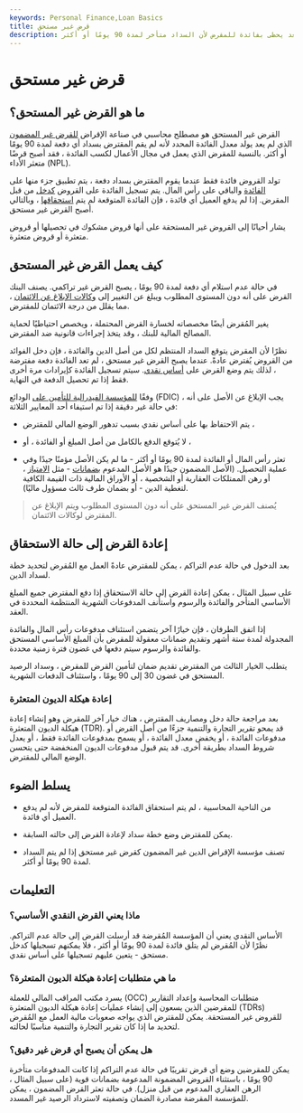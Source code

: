 ```yaml
---
keywords: Personal Finance,Loan Basics
title: قرض غير مستحق
description: القرض غير المستحق هو مصطلح محاسبي لدين لم يعد يحظى بفائدة للمقرض لأن السداد متأخر لمدة 90 يومًا أو أكثر.
---
```


# قرض غير مستحق
## ما هو القرض غير المستحق؟

القرض غير المستحق هو مصطلح محاسبي في صناعة الإقراض [للقرض غير المضمون](/unsecuredloan) الذي لم يعد يولد معدل الفائدة المحدد لأنه لم يقم المقترض بسداد أي دفعة لمدة 90 يومًا أو أكثر. بالنسبة للمقرض الذي يعمل في مجال الأعمال لكسب الفائدة ، فقد أصبح قرضًا متعثر الأداء (NPL).

تولد القروض فائدة فقط عندما يقوم المقترض بسداد دفعة ، يتم تطبيق جزء منها على [الفائدة](/interest) والباقي على رأس المال. يتم تسجيل الفائدة على القروض [كدخل](/income) من قبل المقرض. إذا لم يدفع العميل أي فائدة ، فإن الفائدة المتوقعة لم يتم [استحقاقها](/accrue) ، وبالتالي أصبح القرض غير مستحق.

يشار أحيانًا إلى القروض غير المستحقة على أنها قروض مشكوك في تحصيلها أو قروض متعثرة أو قروض متعثرة.

## كيف يعمل القرض غير المستحق

في حالة عدم استلام أي دفعة لمدة 90 يومًا ، يصبح القرض غير تراكمي. يصنف البنك القرض على أنه دون المستوى المطلوب ويبلغ عن التغيير إلى [وكالات الإبلاغ عن الائتمان](/credit-reporting-agency) ، مما يقلل من درجة الائتمان للمقترض.

يغير المُقرض أيضًا مخصصاته لخسارة القرض المحتملة ، ويخصص احتياطيًا لحماية المصالح المالية للبنك ، وقد يتخذ إجراءات قانونية ضد المقترض.

نظرًا لأن المقرض يتوقع السداد المنتظم لكل من أصل الدين والفائدة ، فإن دخل الفوائد من القروض يُفترض عادةً. عندما يصبح القرض غير مستحق ، لم تعد الفائدة دفعة مفترضة ، لذلك يتم وضع القرض على [أساس نقدي](/cash-basis-loan). سيتم تسجيل الفائدة كإيرادات مرة أخرى فقط إذا تم تحصيل الدفعة في النهاية.

وفقًا [للمؤسسة الفيدرالية للتأمين على](/fdic) الودائع (FDIC) ، يجب الإبلاغ عن الأصل على أنه في حالة غير دقيقة إذا تم استيفاء أحد المعايير الثلاثة:

- يتم الاحتفاظ بها على أساس نقدي بسبب تدهور الوضع المالي للمقترض ،

- لا يُتوقع الدفع بالكامل من أصل المبلغ أو الفائدة ، أو ،

- تعثر رأس المال أو الفائدة لمدة 90 يومًا أو أكثر - ما لم يكن الأصل مؤمنًا جيدًا وفي عملية التحصيل. (الأصل المضمون جيدًا هو الأصل المدعوم [بضمانات](/collateral) - مثل [الامتياز](/lien) ، أو رهن الممتلكات العقارية أو الشخصية ، أو الأوراق المالية ذات القيمة الكافية لتغطية الدين - أو بضمان طرف ثالث مسؤول ماليًا).

> يُصنف القرض غير المستحق على أنه دون المستوى المطلوب ويتم الإبلاغ عن المقترض لوكالات الائتمان.

>

## إعادة القرض إلى حالة الاستحقاق

بعد الدخول في حالة عدم التراكم ، يمكن للمقترض عادةً العمل مع المُقرض لتحديد خطة لسداد الدين.

على سبيل المثال ، يمكن إعادة القرض إلى حالة الاستحقاق إذا دفع المقترض جميع المبلغ الأساسي المتأخر والفائدة والرسوم واستأنف المدفوعات الشهرية المنتظمة المحددة في العقد.

إذا اتفق الطرفان ، فإن خيارًا آخر يتضمن استئناف مدفوعات رأس المال والفائدة المجدولة لمدة ستة أشهر وتقديم ضمانات معقولة للمقرض بأن المبلغ الأساسي المستحق والفائدة والرسوم سيتم دفعها في غضون فترة زمنية محددة.

يتطلب الخيار الثالث من المقترض تقديم ضمان لتأمين القرض للمقرض ، وسداد الرصيد المستحق في غضون 30 إلى 90 يومًا ، واستئناف الدفعات الشهرية.

### إعادة هيكلة الديون المتعثرة

بعد مراجعة حالة دخل ومصاريف المقترض ، هناك خيار آخر للمقرض وهو إنشاء إعادة هيكلة الديون المتعثرة (TDR). قد يمحو تقرير التجارة والتنمية جزءًا من أصل القرض أو مدفوعات الفائدة ، أو يخفض معدل الفائدة ، أو يسمح بمدفوعات الفائدة فقط ، أو يعدل شروط السداد بطريقة أخرى. قد يتم قبول مدفوعات الديون المنخفضة حتى يتحسن الوضع المالي للمقترض.

## يسلط الضوء

- من الناحية المحاسبية ، لم يتم استحقاق الفائدة المتوقعة للمقرض لأنه لم يدفع العميل أي فائدة.

- يمكن للمقترض وضع خطة سداد لإعادة القرض إلى حالته السابقة.

- تصنف مؤسسة الإقراض الدين غير المضمون كقرض غير مستحق إذا لم يتم السداد لمدة 90 يومًا أو أكثر.

## التعليمات

### ماذا يعني القرض النقدي الأساسي؟

الأساس النقدي يعني أن المؤسسة المُقرضة قد أرسلت القرض إلى حالة عدم التراكم. نظرًا لأن المُقرض لم يتلق فائدة لمدة 90 يومًا أو أكثر ، فلا يمكنهم تسجيلها كدخل مستحق - يتعين عليهم تسجيلها على أساس نقدي.

### ما هي متطلبات إعادة هيكلة الديون المتعثرة؟

يسرد مكتب المراقب المالي للعملة (OCC) متطلبات المحاسبة وإعداد التقارير للمقرضين الذين يسعون إلى إنشاء عمليات إعادة هيكلة الديون المتعثرة (TDRs) للقروض غير المستحقة. يمكن للمقترض الذي يواجه صعوبات مالية العمل مع المُقرض لتحديد ما إذا كان تقرير التجارة والتنمية مناسبًا لحالته.

### هل يمكن أن يصبح أي قرض غير دقيق؟

يمكن للمقرضين وضع أي قرض تقريبًا في حالة عدم التراكم إذا كانت المدفوعات متأخرة 90 يومًا ، باستثناء القروض المضمونة المدعومة بضمانات قوية (على سبيل المثال ، الرهن العقاري المدعوم من قبل منزل). في حالة تعثر القرض المضمون ، يمكن للمؤسسة المقرضة مصادرة الضمان وتصفيته لاسترداد الرصيد غير المسدد.

